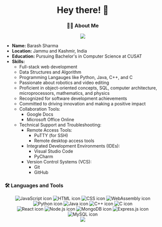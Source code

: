 

<h1 align="center">Hey there! 👋</h1>

<h3 align="center">👩‍💻 About Me</h3>

<p align="center">
<img src="https://s3bucket-incpro.s3.eu-north-1.amazonaws.com/2022-02-24T19%3A20%3A18.214Z-logo_m1.png" />

<br>
</p>
<ul>
  <li><strong>Name:</strong> Barash Sharma</li>
  <li><strong>Location:</strong> Jammu and Kashmir, India</li>
  <li><strong>Education:</strong> Pursuing Bachelor's in Computer Science at CUSAT</li>
  <li>
    <strong>Skills:</strong>
    <ul>
      <li>Full-stack web development</li>
      <li>Data Structures and Algorithm</li>
      <li>Programming Langauges like Python, Java, C++, and C</li>
      <li>Passionate about robotics and video editing</li>
      <li>Proficient in object-oriented concepts, SQL, computer architecture, microprocessors, mathematics, and physics</li>
      <li>Recognized for software development achievements</li>
      <li>Committed to driving innovation and making a positive impact</li>
      <li>
        Collaboration Tools:
        <ul>
          <li>Google Docs</li>
          <li>Microsoft Office Online</li>
        </ul>
      </li>
      <li>
        Technical Support and Troubleshooting:
        <ul>
          <li>Remote Access Tools:
            <ul>
              <li>PuTTY (for SSH)</li>
              <li>Remote desktop access tools</li>
            </ul>
          </li>
          <li>Integrated Development Environments (IDEs):
            <ul>
              <li>Visual Studio Code</li>
              <li>PyCharm</li>
            </ul>
          </li>
          <li>Version Control Systems (VCS):
            <ul>
              <li>Git</li>
              <li>GitHub</li>
            </ul>
          </li>
        </ul>
      </li>
    </ul>
  </li>
</ul>


<h3 align="left">🛠 Languages and Tools</h3>

<div align="center">
  <!-- First row -->
  <div class="icon-row">
    <img src="https://skillicons.dev/icons?i=js" alt="JavaScript icon" />
    <img src="https://skillicons.dev/icons?i=html" alt="HTML icon" />
    <img src="https://skillicons.dev/icons?i=css" alt="CSS icon" />
    <img src="https://skillicons.dev/icons?i=wasm" alt="WebAssembly icon" />
  </div>

  <!-- Second row -->
  <div class="icon-row">
    <img src="https://skillicons.dev/icons?i=python" alt="Python icon" />
    <img src="https://skillicons.dev/icons?i=java" alt="Java icon" />
    <img src="https://skillicons.dev/icons?i=cpp" alt="C++ icon" />
    <img src="https://skillicons.dev/icons?i=c" alt="C icon" />
  </div>

  <!-- Third row -->
  <div class="icon-row">
    <img src="https://skillicons.dev/icons?i=react" alt="React icon" />
    <img src="https://skillicons.dev/icons?i=nodejs" alt="Node.js icon" />
    <img src="https://skillicons.dev/icons?i=mongodb" alt="MongoDB icon" />
    <img src="https://skillicons.dev/icons?i=express" alt="Express.js icon" />
  </div>

  <!-- Fourth row -->
  <div class="icon-row">
    <img src="https://skillicons.dev/icons?i=mysql" alt="MySQL icon" />
    <!-- Add more icons here -->
  </div>
</div>


<div align="center">
  <img src="https://visitor-badge.laobi.icu/badge?page_id=barash1311.barash1311&" />
</div>
